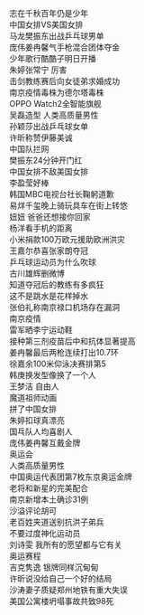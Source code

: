 志在千秋百年仍是少年  
中国女排VS美国女排  
马龙樊振东出战乒乓球男单  
庞伟姜冉馨气手枪混合团体夺金  
少年歌行酷酷子明日开播  
朱婷张常宁 厉害  
击剑教练赛后向女徒弟求婚成功  
南京疫情毒株为德尔塔毒株  
OPPO Watch2全智能旗舰  
吴磊造型 人类高质量男性  
孙颖莎出战乒乓球女单  
许昕称赞伊藤美诚  
中国队拦网  
樊振东24分钟开门红  
中国女排不敌美国女排  
李盈莹好棒  
韩国MBC电视台社长鞠躬道歉  
易烊千玺晚上骑玩具车在街上转悠  
妞妞 爸爸还想接你回家  
杨洋看手机的距离  
小米捐款100万欧元援助欧洲洪灾  
王嘉尔恭喜张家朗夺冠  
乒乓球运动员为什么吹球  
古川雄辉删微博  
知道夺冠后的教练有多疯狂  
这不是跳水是花样掉水  
张伯礼称南京禄口机场存在漏洞  
南京疫情  
雷军晒李宁运动鞋  
接种第三剂疫苗后中和抗体显著提高  
姜冉馨最后两枪连续打出10.7环  
徐嘉余100米仰泳决赛排第5  
韩庚换发型像换了一个人  
王梦洁 自由人  
魔道祖师动画  
拼了中国女排  
朱婷扣球真漂亮  
国乓队人均喜剧人  
庞伟姜冉馨互戴金牌  
奥运会  
人类高质量男性  
中国奥运代表团第7枚东京奥运金牌  
老将和新星的完美配合  
南京新增本土确诊31例  
沙溢评论胡可  
老百姓夹道送别抗洪子弟兵  
不要过度神化运动员  
刘诗雯 我所有的愿望都与它有关  
奥运赛程  
吉克隽逸 银牌同样沉甸甸  
许昕说没给自己一个好的结局  
沙涛妻子质疑郑州地铁有重大失误  
美国公寓楼坍塌事故共致98死  
